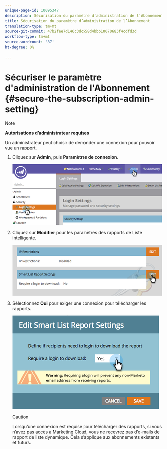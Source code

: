 ```yaml
---
unique-page-id: 10095347
description: Sécurisation du paramètre d’administration de l’Abonnement - Documents marketing - Documentation du produit
title: Sécurisation du paramètre d’administration de l’Abonnement
translation-type: tm+mt
source-git-commit: 47b2fee7d146c3dc558d4bbb10070683f4cdfd3d
workflow-type: tm+mt
source-wordcount: '87'
ht-degree: 0%

---
```



# Sécuriser le paramètre d&#39;administration de l&#39;Abonnement {#secure-the-subscription-admin-setting}

>[!NOTE]
>
>**Autorisations d’administrateur requises**

Un administrateur peut choisir de demander une connexion pour pouvoir vue un rapport.

1. Cliquez sur **Admin**, puis **Paramètres de connexion**.

   ![](assets/image2015-4-29-12-3a46-3a14.png)

1. Cliquez sur **Modifier** pour les paramètres des rapports de Liste intelligente.

   ![](assets/image2015-4-29-12-3a50-3a50.png)

1. Sélectionnez **Oui** pour exiger une connexion pour télécharger les rapports.

   ![](assets/image2015-4-29-12-3a53-3a7.png)

   >[!CAUTION]
   >
   >Lorsqu’une connexion est requise pour télécharger des rapports, si vous n’avez pas accès à Marketing Cloud, vous ne recevrez pas d’e-mails de rapport de liste dynamique. Cela s&#39;applique aux abonnements existants et futurs.

